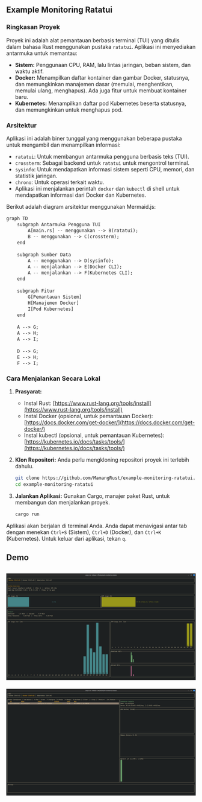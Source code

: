 ## Example Monitoring Ratatui

### Ringkasan Proyek

Proyek ini adalah alat pemantauan berbasis terminal (TUI) yang ditulis dalam bahasa Rust menggunakan pustaka `ratatui`. Aplikasi ini menyediakan antarmuka untuk memantau:

*   **Sistem:** Penggunaan CPU, RAM, lalu lintas jaringan, beban sistem, dan waktu aktif.
*   **Docker:** Menampilkan daftar kontainer dan gambar Docker, statusnya, dan memungkinkan manajemen dasar (memulai, menghentikan, memulai ulang, menghapus). Ada juga fitur untuk membuat kontainer baru.
*   **Kubernetes:** Menampilkan daftar pod Kubernetes beserta statusnya, dan memungkinkan untuk menghapus pod.

### Arsitektur

Aplikasi ini adalah biner tunggal yang menggunakan beberapa pustaka untuk mengambil dan menampilkan informasi:

*   `ratatui`: Untuk membangun antarmuka pengguna berbasis teks (TUI).
*   `crossterm`: Sebagai backend untuk `ratatui` untuk mengontrol terminal.
*   `sysinfo`: Untuk mendapatkan informasi sistem seperti CPU, memori, dan statistik jaringan.
*   `chrono`: Untuk operasi terkait waktu.
*   Aplikasi ini menjalankan perintah `docker` dan `kubectl` di shell untuk mendapatkan informasi dari Docker dan Kubernetes.

Berikut adalah diagram arsitektur menggunakan Mermaid.js:

```mermaid
graph TD
    subgraph Antarmuka Pengguna TUI
        A[main.rs] -- menggunakan --> B(ratatui);
        B -- menggunakan --> C(crossterm);
    end

    subgraph Sumber Data
        A -- menggunakan --> D(sysinfo);
        A -- menjalankan --> E(Docker CLI);
        A -- menjalankan --> F(Kubernetes CLI);
    end

    subgraph Fitur
        G[Pemantauan Sistem]
        H[Manajemen Docker]
        I[Pod Kubernetes]
    end

    A --> G;
    A --> H;
    A --> I;

    D --> G;
    E --> H;
    F --> I;
```

### Cara Menjalankan Secara Lokal

1.  **Prasyarat:**
    *   Instal Rust: [https://www.rust-lang.org/tools/install](https://www.rust-lang.org/tools/install)
    *   Instal Docker (opsional, untuk pemantauan Docker): [https://docs.docker.com/get-docker/](https://docs.docker.com/get-docker/)
    *   Instal kubectl (opsional, untuk pemantauan Kubernetes): [https://kubernetes.io/docs/tasks/tools/](https://kubernetes.io/docs/tasks/tools/)

2.  **Klon Repositori:**
    Anda perlu mengkloning repositori proyek ini terlebih dahulu.
    ```bash
    git clone https://github.com/MamangRust/example-monitoring-ratatui.git
    cd example-monitoring-ratatui
    ```

3.  **Jalankan Aplikasi:**
    Gunakan Cargo, manajer paket Rust, untuk membangun dan menjalankan proyek.
    ```bash
    cargo run
    ```

Aplikasi akan berjalan di terminal Anda. Anda dapat menavigasi antar tab dengan menekan `Ctrl+S` (Sistem), `Ctrl+D` (Docker), dan `Ctrl+K` (Kubernetes). Untuk keluar dari aplikasi, tekan `q`.


## Demo
![Pemantauan Sistem](./image/image_2.png)
---
![Pemantauan Docker](./image/image_3.png)